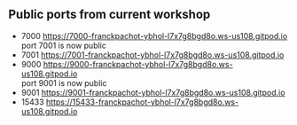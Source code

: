 ## Public ports from current workshop


 -    7000   https://7000-franckpachot-ybhol-l7x7g8bgd8o.ws-us108.gitpod.io  
port 7001 is now public
 -    7001   https://7001-franckpachot-ybhol-l7x7g8bgd8o.ws-us108.gitpod.io  
 -    9000   https://9000-franckpachot-ybhol-l7x7g8bgd8o.ws-us108.gitpod.io  
port 9001 is now public
 -    9001   https://9001-franckpachot-ybhol-l7x7g8bgd8o.ws-us108.gitpod.io  
 -   15433   https://15433-franckpachot-ybhol-l7x7g8bgd8o.ws-us108.gitpod.io 
